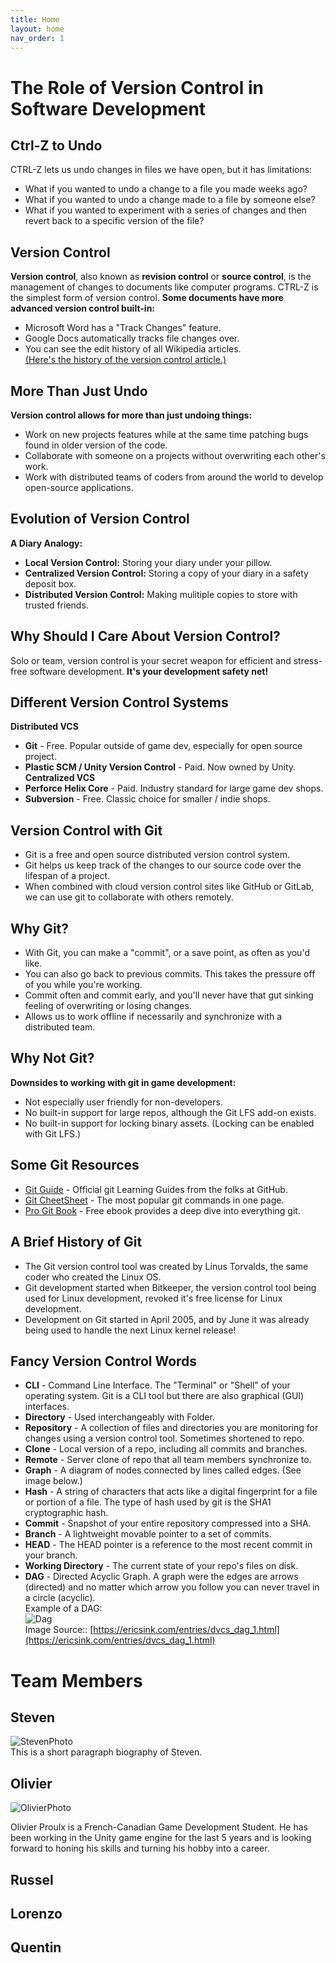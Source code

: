 ```yaml
---
title: Home
layout: home
nav_order: 1
---
```


# The Role of Version Control in Software Development

## Ctrl-Z to Undo
CTRL-Z lets us undo changes in files we have open,
but it has limitations:
- What if you wanted to undo a change to a file you made weeks ago?
- What if you wanted to undo a change made to a file by someone else?
- What if you wanted to experiment with a series of changes and then revert back to a specific version of the file?

## Version Control
**Version control**, also known as **revision control** or **source control**, is the management of changes to documents like computer programs.
CTRL-Z is the simplest form of version control.
**Some documents have more advanced version control built-in:**
- Microsoft Word has a "Track Changes" feature.
- Google Docs automatically tracks file changes over.
- You can see the edit history of all Wikipedia articles.  
[(Here's the history of the version control article.)](https://en.wikipedia.org/w/index.php?title=Version_control&action=history)

## More Than Just Undo
**Version control allows for more than just undoing things:**
- Work on new projects features while at the same time patching bugs found in older version of the code.
- Collaborate with someone on a projects without overwriting each other's work.
- Work with distributed teams of coders from around the world to develop open-source applications.

## Evolution of Version Control
**A Diary Analogy:**
- **Local Version Control:** Storing your diary under your pillow.
- **Centralized Version Control:** Storing a copy of your diary in a safety deposit box.
- **Distributed Version Control:** Making mulitiple copies to store with trusted friends.

## Why Should I Care About Version Control?
Solo or team, version control is your secret weapon for efficient and stress-free software development.
**It's your development safety net!**

## Different Version Control Systems
**Distributed VCS**
- **Git** - Free. Popular outside of game dev, especially for open source project.
- **Plastic SCM / Unity Version Control** - Paid. Now owned by Unity.
**Centralized VCS**
- **Perforce Helix Core** - Paid. Industry standard for large game dev shops.
- **Subversion** - Free. Classic choice for smaller / indie shops.

## Version Control with Git
- Git is a free and open source distributed version control system.
- Git helps us keep track of the changes to our source code over the lifespan of a project.
- When combined with cloud version control sites like GitHub or GitLab, we can use git to collaborate with others remotely.

## Why Git?
- With Git, you can make a "commit", or a save point, as often as you'd like.
- You can also go back to previous commits. This takes the pressure off of you while you're working.
- Commit often and commit early, and you'll never have that gut sinking feeling of overwriting or losing changes.
- Allows us to work offline if necessarily and synchronize with a distributed team.

## Why Not Git?
**Downsides to working with git in game development:**
- Not especially user friendly for non-developers.
- No built-in support for large repos, although the Git LFS add-on exists.
- No built-in support for locking binary assets. (Locking can be enabled with Git LFS.)

## Some Git Resources
- [Git Guide](https://github.com/git-guides) - Official git Learning Guides from the folks at GitHub.
- [Git CheetSheet](https://training.github.com/downloads/github-git-cheat-sheet/) - The most popular git commands in one page.
- [Pro Git Book](https://git-scm.com/book/en/v2) - Free ebook provides a deep dive into everything git.

## A Brief History of Git
- The Git version control tool was created by Linus Torvalds, the same coder who created the Linux OS.
- Git development started when Bitkeeper, the version control tool being used for Linux development, revoked it's free license for Linux development.
- Development on Git started in April 2005, and by June it was already being used to handle the next Linux kernel release!

## Fancy Version Control Words
- **CLI** - Command Line Interface. The "Terminal" or "Shell" of your operating system. Git is a CLI tool but there are also graphical (GUI) interfaces.
- **Directory** - Used interchangeably with Folder.
- **Repository** - A collection of files and directories you are monitoring for changes using a version control tool. Sometimes shortened to repo.
- **Clone** - Local version of a repo, including all commits and branches.
- **Remote** - Server clone of repo that all team members synchronize to.
- **Graph** - A diagram of nodes connected by lines called edges. (See image below.)
- **Hash** - A string of characters that acts like a digital fingerprint for a file or portion of a file. The type of hash used by git is the SHA1 cryptographic hash.
- **Commit** - Snapshot of your entire repository compressed into a SHA.
- **Branch** - A lightweight movable pointer to a set of commits.
- **HEAD** - The HEAD pointer is a reference to the most recent commit in your branch.
- **Working Directory** - The current state of your repo's files on disk.
- **DAG** - Directed Acyclic Graph. A graph were the edges are arrows (directed) and no matter which arrow you follow you can never travel in a circle (acyclic).  
Example of a DAG:  
![Dag](https://ericsink.com/scm/1761_image001.jpg)  
Image Source:: [https://ericsink.com/entries/dvcs_dag_1.html](https://ericsink.com/entries/dvcs_dag_1.html)


# Team Members

## Steven

![StevenPhoto](https://avatars.githubusercontent.com/u/144483744?v=4)  
This is a short paragraph biography of Steven.  

## Olivier
![OlivierPhoto](https://avatars.githubusercontent.com/u/145160498?s=400&u=ab628c8c8fb3c5c4a053e1a555161f25975a0f85&v=4)

Olivier Proulx is a French-Canadian Game Development Student. He has been working in the Unity game engine for the last 5 years and is looking forward to honing his skills and turning his hobby into a career.

## Russel


## Lorenzo


## Quentin

